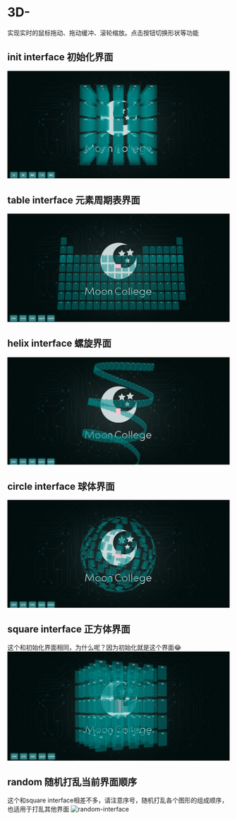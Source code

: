 # 3D-
实现实时的鼠标拖动、拖动缓冲、滚轮缩放。点击按钮切换形状等功能
## init interface 初始化界面
![init-interface](https://github.com/aGG-Bond/3D-/blob/master/img/3Dinit.PNG)
## table interface 元素周期表界面
![table-interface](https://github.com/aGG-Bond/3D-/blob/master/img/3Dtable.PNG)
## helix interface 螺旋界面
![helix-interface](https://github.com/aGG-Bond/3D-/blob/master/img/3Dhelix.PNG)
## circle interface 球体界面
![circle-interface](https://github.com/aGG-Bond/3D-/blob/master/img/3Dcircle.PNG)
## square interface 正方体界面
这个和初始化界面相同，为什么呢？因为初始化就是这个界面:joy:
![square-interface](https://github.com/aGG-Bond/3D-/blob/master/img/3Dsquare.PNG)
## random 随机打乱当前界面顺序
这个和square interface相差不多，请注意序号，随机打乱各个图形的组成顺序，也适用于打乱其他界面
![random-interface](https://github.com/aGG-Bond/3D-/blob/master/img/3Dtrandom.PNG)
